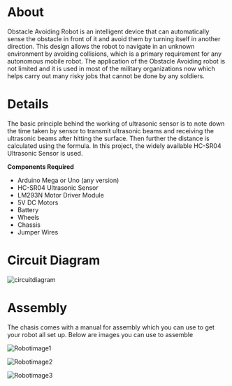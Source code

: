 # About
Obstacle Avoiding Robot is an intelligent device that can automatically sense the obstacle in front of it and avoid them by turning itself in another direction. This design allows the robot to navigate in an unknown environment by avoiding collisions, which is a primary requirement for any autonomous mobile robot. The application of the Obstacle Avoiding robot is not limited and it is used in most of the military organizations now which helps carry out many risky jobs that cannot be done by any soldiers.

# **Details**

The basic principle behind the working of ultrasonic sensor is to note down the time taken by sensor to transmit ultrasonic beams and receiving the ultrasonic beams after hitting the surface. Then further the distance is calculated using the formula. In this project, the widely available HC-SR04 Ultrasonic Sensor is used.

**Components Required**
- Arduino Mega or Uno (any version)
- HC-SR04 Ultrasonic Sensor
- LM293N Motor Driver Module
- 5V DC Motors
- Battery
- Wheels
- Chassis
- Jumper Wires
# **Circuit Diagram**

![circuitdiagram](https://user-images.githubusercontent.com/97503786/201543050-870c2780-c6c8-4d20-9f09-c95115b8131a.png)

# **Assembly**

The chasis comes with a manual for assembly which you can use to get your robot all set up.
Below are images you can use to assemble

![Robotimage1](https://user-images.githubusercontent.com/97503786/201543022-5d79386d-3af4-40bd-a801-02a37a66258b.jpeg)

![Robotimage2](https://user-images.githubusercontent.com/97503786/201543031-2140fd19-cc6f-4747-8cb9-8e37e4483f88.jpeg)

![Robotimage3](https://user-images.githubusercontent.com/97503786/201543036-a88f6979-fc02-4261-8317-a82ed2618f03.jpeg)
